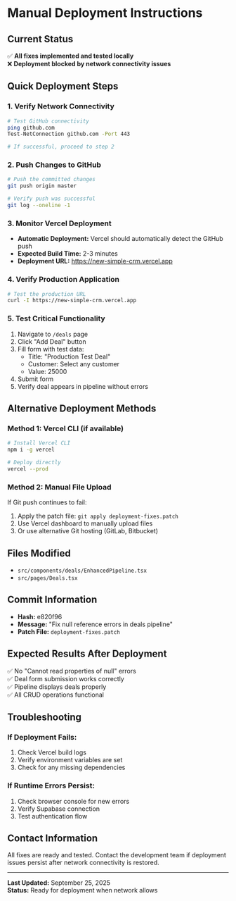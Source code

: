 # Manual Deployment Instructions

## Current Status
✅ **All fixes implemented and tested locally**  
❌ **Deployment blocked by network connectivity issues**

## Quick Deployment Steps

### 1. Verify Network Connectivity
```bash
# Test GitHub connectivity
ping github.com
Test-NetConnection github.com -Port 443

# If successful, proceed to step 2
```

### 2. Push Changes to GitHub
```bash
# Push the committed changes
git push origin master

# Verify push was successful
git log --oneline -1
```

### 3. Monitor Vercel Deployment
- **Automatic Deployment:** Vercel should automatically detect the GitHub push
- **Expected Build Time:** 2-3 minutes
- **Deployment URL:** https://new-simple-crm.vercel.app

### 4. Verify Production Application
```bash
# Test the production URL
curl -I https://new-simple-crm.vercel.app
```

### 5. Test Critical Functionality
1. Navigate to `/deals` page
2. Click "Add Deal" button
3. Fill form with test data:
   - Title: "Production Test Deal"
   - Customer: Select any customer
   - Value: 25000
4. Submit form
5. Verify deal appears in pipeline without errors

## Alternative Deployment Methods

### Method 1: Vercel CLI (if available)
```bash
# Install Vercel CLI
npm i -g vercel

# Deploy directly
vercel --prod
```

### Method 2: Manual File Upload
If Git push continues to fail:
1. Apply the patch file: `git apply deployment-fixes.patch`
2. Use Vercel dashboard to manually upload files
3. Or use alternative Git hosting (GitLab, Bitbucket)

## Files Modified
- `src/components/deals/EnhancedPipeline.tsx`
- `src/pages/Deals.tsx`

## Commit Information
- **Hash:** e820f96
- **Message:** "Fix null reference errors in deals pipeline"
- **Patch File:** `deployment-fixes.patch`

## Expected Results After Deployment
✅ No "Cannot read properties of null" errors  
✅ Deal form submission works correctly  
✅ Pipeline displays deals properly  
✅ All CRUD operations functional  

## Troubleshooting

### If Deployment Fails:
1. Check Vercel build logs
2. Verify environment variables are set
3. Check for any missing dependencies

### If Runtime Errors Persist:
1. Check browser console for new errors
2. Verify Supabase connection
3. Test authentication flow

## Contact Information
All fixes are ready and tested. Contact the development team if deployment issues persist after network connectivity is restored.

---
**Last Updated:** September 25, 2025  
**Status:** Ready for deployment when network allows